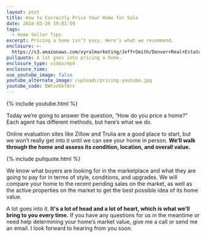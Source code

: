 ```yaml
---
layout: post
title: How to Correctly Price Your Home for Sale
date: 2018-03-26 19:01:59
tags:
  - Home Seller Tips
excerpt: Pricing a home isn’t easy. Here’s what we recommend.
enclosure: >-
  https://s3.amazonaws.com/vyralmarketing/Jeff+Smith/Denver+Real+Estate+Agent-+How+to+Correctly+Price+Your+Home+for+Sale.mp4
pullquote: A lot goes into pricing a home.
enclosure_type: video/mp4
enclosure_time:
use_youtube_image: false
youtube_alternate_image: /uploads/pricing-youtube.jpg
youtube_code: 8WtvzGkf6rs
---
```


{% include youtube.html %}

Today we’re going to answer the question, “How do you price a home?” Each agent has different methods, but here’s what we do.

Online evaluation sites like Zillow and Trulia are a good place to start, but we won’t really get into it until we can see your home in person.&nbsp;**We’ll walk through the home and assess its condition, location, and overall value.**

{% include pullquote.html %}

We know what buyers are looking for in the marketplace and what they are going to pay for in terms of style, conditions, and upgrades. We will compare your home to the recent pending sales on the market, as well as the active properties on the market to get the best possible idea of its home value.

A lot goes into it. **It's a lot of head and a lot of heart, which is what we’ll bring to you every time.** If you have any questions for us in the meantime or need help determining your home’s market value, give me a call or send me an email. I look forward to hearing from you soon.